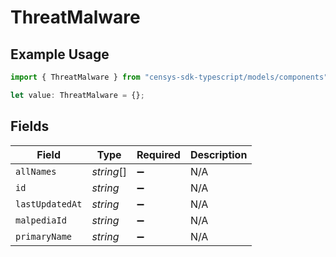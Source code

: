 # ThreatMalware

## Example Usage

```typescript
import { ThreatMalware } from "censys-sdk-typescript/models/components";

let value: ThreatMalware = {};
```

## Fields

| Field              | Type               | Required           | Description        |
| ------------------ | ------------------ | ------------------ | ------------------ |
| `allNames`         | *string*[]         | :heavy_minus_sign: | N/A                |
| `id`               | *string*           | :heavy_minus_sign: | N/A                |
| `lastUpdatedAt`    | *string*           | :heavy_minus_sign: | N/A                |
| `malpediaId`       | *string*           | :heavy_minus_sign: | N/A                |
| `primaryName`      | *string*           | :heavy_minus_sign: | N/A                |